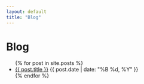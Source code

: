 ```yaml
---
layout: default
title: "Blog"
---
```


<h1>Blog</h1>
<ul>
{% for post in site.posts %}
  <li>
    <a href="{{ post.url | relative_url }}">{{ post.title }}</a>
    <span class="post-date">{{ post.date | date: "%B %d, %Y" }}</span>
  </li>
{% endfor %}
</ul>
